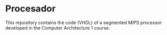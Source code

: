 # Procesador
This repository contains the code (VHDL) of a segmented MIPS processor developed in the Computer Architecture 1 course.
